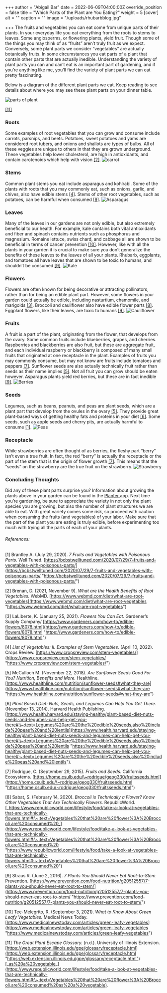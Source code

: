 +++
author = "Abigail Bar"
date = 2022-06-09T04:00:00Z
override_position = false
title = "Which Parts of the Plant are You Eating?"
weight = 5
[cover]
alt = ""
caption = ""
image = "/uploads/rhubarbblog.jpg"

+++
The fruits and vegetables you can eat come from unique parts of their plants. In your everyday life you eat everything from the roots to stems to leaves. Some angiosperms, or flowering plants, yield fruit. Though some of the things you may think of as “fruits” aren’t truly fruit as we expect. Conversely, some plant parts we consider “vegetables” are actually botanically fruits. In some circumstances you eat parts of a plant that contain other parts that are actually inedible. Understanding the variety of plant parts you can and can’t eat is an important part of gardening, and if you’re anything like me, you’ll find the variety of plant parts we can eat pretty fascinating.

Below is a diagram of the different plant parts we eat. Keep reading to see details about where you may see these plant parts on your dinner table.

![parts of plant](/uploads/partsofplantbarblog.png "Parts of Plant")

[\[11\]](https://www.republicworld.com/lifestyle/food/take-a-look-at-vegetables-that-are-technically-flowers.html#:\~:text=Vegetables%20that%20are%20flower%3A%20Broccoli,are%20consumed%20as%20a%20vegetable)

### Roots

Some examples of root vegetables that you can grow and consume include carrots, parsnips, and beets. Potatoes, sweet potatoes and yams are considered root tubers, and onions and shallots are types of bulbs. All of these veggies are unique to others in that they are grown underground. These vegetables help lower cholesterol, are high in antioxidants, and contain carotenoids which help with vision [\[2\]](https://www.webmd.com/diet/what-are-root-vegetables).
![carrot](/uploads/carrotblog.jpg "Carrot")

### Stems

Common plant stems you eat include asparagus and kohlrabi. Some of the plants with roots that you may commonly eat, such as onions, garlic, and chives, also have edible stems [\[4\]](https://www.cropsreview.com/stem-vegetables/). Stems of other root vegetables, such as potatoes, can be harmful when consumed [\[9\]](https://www.prevention.com/food-nutrition/g20512557/7-plants-you-should-never-eat-root-to-stem/).
![Asparagus](/uploads/asparagusblog.jpg "Asparagus")

### Leaves

Many of the leaves in our gardens are not only edible, but also extremely beneficial to our health. For example, kale contains both vital antioxidants and fiber and spinach contains nutrients such as phosphorus and magnesium. Romaine lettuce, swiss chard, and cabbage all are shown to be beneficial in terms of cancer prevention [\[10\]](https://www.medicalnewstoday.com/articles/green-leafy-vegetables). However, like with all the plants in your garden it is crucial to make sure you don’t generalize the benefits of these leaves to the leaves of all your plants. Rhubarb, eggplants, and tomatoes all have leaves that are shown to be toxic to humans, and shouldn’t be consumed [\[9\]](https://www.prevention.com/food-nutrition/g20512557/7-plants-you-should-never-eat-root-to-stem/).
![Kale](/uploads/kaleblog.jpg "Kale")

### Flowers

Flowers are often known for being decorative or attracting pollinators, rather than for being an edible plant part. However, some flowers in your garden could actually be edible, including nasturtium, chamomile, and marigolds [\[3\]](https://www.gardeners.com/how-to/edible-flowers/8078.html). Broccoli and cauliflower also have edible flower parts [\[8\]](https://www.republicworld.com/lifestyle/food/take-a-look-at-vegetables-that-are-technically-flowers.html#:\~:text=Vegetables%20that%20are%20flower%3A%20Broccoli,are%20consumed%20). Eggplant flowers, like their leaves, are toxic to humans [\[9\]](https://www.prevention.com/food-nutrition/g20512557/7-plants-you-should-never-eat-root-to-stem/).
![Cauliflower](/uploads/cauliflowerblog.jpg "Cauliflower")

### Fruits

A fruit is a part of the plant, originating from the flower, that develops from the ovary. Some common fruits include blueberries, grapes, and cherries. Raspberries and blackberries are also fruit, but these are aggregate fruit, and each individual raspberry or blackberry is composed of many small fruits that originated at one receptacle in the plant. Examples of fruits you may commonly consume, but may not know are fruits include tomatoes and peppers [\[7\]](https://home.csulb.edu/\~rodrigue/geog330/fruitsseeds.html). Sunflower seeds are also actually technically fruit rather than seeds as their name implies [\[5\]](https://www.healthline.com/nutrition/sunflower-seeds#what-they-are). Not all fruit you can grow should be eaten however. Asparagus plants yield red berries, but these are in fact inedible [\[9\]](https://www.prevention.com/food-nutrition/g20512557/7-plants-you-should-never-eat-root-to-stem/).
![Berries](/uploads/berriesblog.jpg "Berries")

### Seeds

Legumes, such as beans, peanuts, and peas are plant seeds, which are a plant part that develop from the ovules in the ovary [\[5\]](https://www.healthline.com/nutrition/sunflower-seeds#what-they-are). They provide great plant-based ways of getting healthy fats and proteins in your diet [\[6\]](https://www.health.harvard.edu/staying-healthy/plant-based-diet-nuts-seeds-and-legumes-can-help-get-you-there#:\~:text=Legumes%20are%20the%20edible%20seeds,also%20include%20peas%20and%20lentils). Some seeds, such as apple seeds and cherry pits, are actually harmful to consume [\[1\]](https://bcbstwelltuned.com/2020/07/29/7-fruits-and-vegetables-with-poisonous-parts/).
![Peas](/uploads/peasblog.jpg "Peas")

### Receptacle

While strawberries are often thought of as berries, the fleshy part “berry” isn’t even a true fruit. In fact, the red “berry” is actually the receptacle or the part of the stem that is the origin of flower growth [\[7\]](https://home.csulb.edu/\~rodrigue/geog330/fruitsseeds.html). This means that the “seeds” on the strawberry are the true fruit on the strawberry.
![Strawberry](/uploads/strawberries-1.jpg "Strawberry")

### Concluding Thoughts

Did any of these plant parts surprise you? Information about growing the plants above in your garden can be found in the [Planter ](https://planter.garden)app. Next time you’re gardening, be sure to appreciate the variety in not only the plant species you are growing, but also the number of plant structures we are able to eat. With great variety comes some risk, so proceed with caution when consuming the fruits (and vegetables) of your labor. Make sure that the part of the plant you are eating is truly edible, before experimenting too much with trying all the parts of each of your plants.

###### References:

\[1\] Brantley A. (July 29, 2020). _7 Fruits and Vegetables with Poisonous Parts._ Well Tuned. [https://bcbstwelltuned.com/2020/07/29/7-fruits-and-vegetables-with-poisonous-parts/](https://bcbstwelltuned.com/2020/07/29/7-fruits-and-vegetables-with-poisonous-parts/ "https://bcbstwelltuned.com/2020/07/29/7-fruits-and-vegetables-with-poisonous-parts/")

\[2\] Brenan, D. (2021, November 9). _What are the Health Benefits of Root Vegetables._ WebMD. [https://www.webmd.com/diet/what-are-root-vegetables](https://www.webmd.com/diet/what-are-root-vegetables "https://www.webmd.com/diet/what-are-root-vegetables")

\[3\] LaLiberte, K. (January 25, 2021). _Flowers You Can Eat._ Gardener’s Supply Company/ [https://www.gardeners.com/how-to/edible-flowers/8078.html](https://www.gardeners.com/how-to/edible-flowers/8078.html "https://www.gardeners.com/how-to/edible-flowers/8078.html")

\[4\] _List of Vegetables: II. Examples of Stem Vegetables._ (April 10, 2022). Crops Review. [https://www.cropsreview.com/stem-vegetables/](https://www.cropsreview.com/stem-vegetables/ "https://www.cropsreview.com/stem-vegetables/")

\[5\] McCulloch M. (November 22, 2018). _Are Sunflower Seeds Good For You? Nutrition, Benefits and More._ Healthline. [https://www.healthline.com/nutrition/sunflower-seeds#what-they-are](https://www.healthline.com/nutrition/sunflower-seeds#what-they-are "https://www.healthline.com/nutrition/sunflower-seeds#what-they-are")

\[6\] _Plant Based Diet: Nuts, Seeds, and Legumes Can Help You Get There._ (November 13, 2014). Harvard Health Publishing. [https://www.health.harvard.edu/staying-healthy/plant-based-diet-nuts-seeds-and-legumes-can-help-get-you-there#:\~:text=Legumes%20are%20the%20edible%20seeds,also%20include%20peas%20and%20lentils](https://www.health.harvard.edu/staying-healthy/plant-based-diet-nuts-seeds-and-legumes-can-help-get-you-there#:\~:text=Legumes%20are%20the%20edible%20seeds,also%20include%20peas%20and%20lentils "https://www.health.harvard.edu/staying-healthy/plant-based-diet-nuts-seeds-and-legumes-can-help-get-you-there#:~:text=Legumes%20are%20the%20edible%20seeds,also%20include%20peas%20and%20lentils").

\[7\] Rodrigue, C. (September 29, 2015). _Fruits and Seeds._ California Ecosystems. [https://home.csulb.edu/\~rodrigue/geog330/fruitsseeds.html](https://home.csulb.edu/\~rodrigue/geog330/fruitsseeds.html "https://home.csulb.edu/~rodrigue/geog330/fruitsseeds.html")

\[8\] Sabat, S. (February 14, 2020). _Broccoli is Technically a Flower? Know Other Vegetables That Are Technically Flowers._ RepublicWorld. [_https://www.republicworld.com/lifestyle/food/take-a-look-at-vegetables-that-are-technically-flowers.html#:\~:text=Vegetables%20that%20are%20flower%3A%20Broccoli,are%20consumed%20_](https://www.republicworld.com/lifestyle/food/take-a-look-at-vegetables-that-are-technically-flowers.html#:\~:text=Vegetables%20that%20are%20flower%3A%20Broccoli,are%20consumed%20 "https://www.republicworld.com/lifestyle/food/take-a-look-at-vegetables-that-are-technically-flowers.html#:~:text=Vegetables%20that%20are%20flower%3A%20Broccoli,are%20consumed%20")

\[9\] Straus R. (June 2, 2016). _7 Plants You Should Never Eat Root-to-Stem._ Prevention. [https://www.prevention.com/food-nutrition/g20512557/7-plants-you-should-never-eat-root-to-stem/](https://www.prevention.com/food-nutrition/g20512557/7-plants-you-should-never-eat-root-to-stem/ "https://www.prevention.com/food-nutrition/g20512557/7-plants-you-should-never-eat-root-to-stem/")

\[10\] Tee-Melegrito, R. (September 3, 2021). _What to Know About Green Leafy Vegetables._ Medical News Today. [https://www.medicalnewstoday.com/articles/green-leafy-vegetables](https://www.medicalnewstoday.com/articles/green-leafy-vegetables "https://www.medicalnewstoday.com/articles/green-leafy-vegetables")

\[11\] _The Great Plant Escape Glossary._ (n.d.). University of Illinois Extension. [https://web.extension.illinois.edu/gpe/glossary/receptacle.html](https://web.extension.illinois.edu/gpe/glossary/receptacle.html "https://web.extension.illinois.edu/gpe/glossary/receptacle.html")[_as%20a%20vegetable_](https://www.republicworld.com/lifestyle/food/take-a-look-at-vegetables-that-are-technically-flowers.html#:\~:text=Vegetables%20that%20are%20flower%3A%20Broccoli,are%20consumed%20as%20a%20vegetable)_._